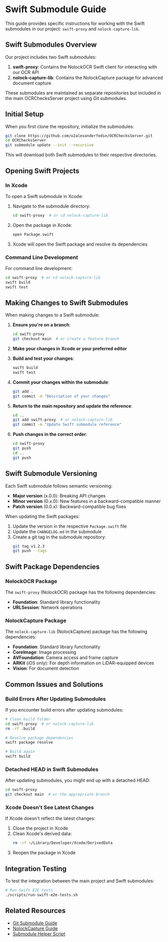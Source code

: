 # Swift Submodule Guide

This guide provides specific instructions for working with the Swift submodules in our project: `swift-proxy` and `nolock-capture-lib`.

## Swift Submodules Overview

Our project includes two Swift submodules:

1. **swift-proxy**: Contains the NolockOCR Swift client for interacting with our OCR API
2. **nolock-capture-lib**: Contains the NolockCapture package for advanced document capture

These submodules are maintained as separate repositories but included in the main OCRChecksServer project using Git submodules.

## Initial Setup

When you first clone the repository, initialize the submodules:

```bash
git clone https://github.com/o2alexanderfedin/OCRChecksServer.git
cd OCRChecksServer
git submodule update --init --recursive
```

This will download both Swift submodules to their respective directories.

## Opening Swift Projects

### In Xcode

To open a Swift submodule in Xcode:

1. Navigate to the submodule directory:
   ```bash
   cd swift-proxy  # or cd nolock-capture-lib
   ```

2. Open the package in Xcode:
   ```bash
   open Package.swift
   ```

3. Xcode will open the Swift package and resolve its dependencies

### Command Line Development

For command line development:

```bash
cd swift-proxy  # or cd nolock-capture-lib
swift build
swift test
```

## Making Changes to Swift Submodules

When making changes to a Swift submodule:

1. **Ensure you're on a branch**:
   ```bash
   cd swift-proxy
   git checkout main  # or create a feature branch
   ```

2. **Make your changes in Xcode or your preferred editor**

3. **Build and test your changes**:
   ```bash
   swift build
   swift test
   ```

4. **Commit your changes within the submodule**:
   ```bash
   git add .
   git commit -m "Description of your changes"
   ```

5. **Return to the main repository and update the reference**:
   ```bash
   cd ..
   git add swift-proxy  # or nolock-capture-lib
   git commit -m "Update Swift submodule reference"
   ```

6. **Push changes in the correct order**:
   ```bash
   cd swift-proxy
   git push
   cd ..
   git push
   ```

## Swift Submodule Versioning

Each Swift submodule follows semantic versioning:

- **Major version** (x.0.0): Breaking API changes
- **Minor version** (0.x.0): New features in a backward-compatible manner
- **Patch version** (0.0.x): Backward-compatible bug fixes

When updating the Swift packages:

1. Update the version in the respective `Package.swift` file
2. Update the `CHANGELOG.md` in the submodule
3. Create a git tag in the submodule repository:
   ```bash
   git tag v1.2.3
   git push --tags
   ```

## Swift Package Dependencies

### NolockOCR Package

The `swift-proxy` (NolockOCR) package has the following dependencies:

- **Foundation**: Standard library functionality
- **URLSession**: Network operations

### NolockCapture Package

The `nolock-capture-lib` (NolockCapture) package has the following dependencies:

- **Foundation**: Standard library functionality
- **CoreImage**: Image processing
- **AVFoundation**: Camera access and frame capture
- **ARKit** (iOS only): For depth information on LiDAR-equipped devices
- **Vision**: For document detection

## Common Issues and Solutions

### Build Errors After Updating Submodules

If you encounter build errors after updating submodules:

```bash
# Clean build folder
cd swift-proxy  # or nolock-capture-lib
rm -rf .build

# Resolve package dependencies
swift package resolve

# Build again
swift build
```

### Detached HEAD in Swift Submodules

After updating submodules, you might end up with a detached HEAD:

```bash
cd swift-proxy
git checkout main  # or the appropriate branch
```

### Xcode Doesn't See Latest Changes

If Xcode doesn't reflect the latest changes:

1. Close the project in Xcode
2. Clean Xcode's derived data:
   ```bash
   rm -rf ~/Library/Developer/Xcode/DerivedData
   ```
3. Reopen the package in Xcode

## Integration Testing

To test the integration between the main project and Swift submodules:

```bash
# Run Swift E2E tests
./scripts/run-swift-e2e-tests.sh
```

## Related Resources

- [Git Submodule Guide](./git-submodule-guide.md)
- [NolockCapture Guide](./nolock-capture-guide.md)
- [Submodule Helper Script](../scripts/submodule-helper.sh)